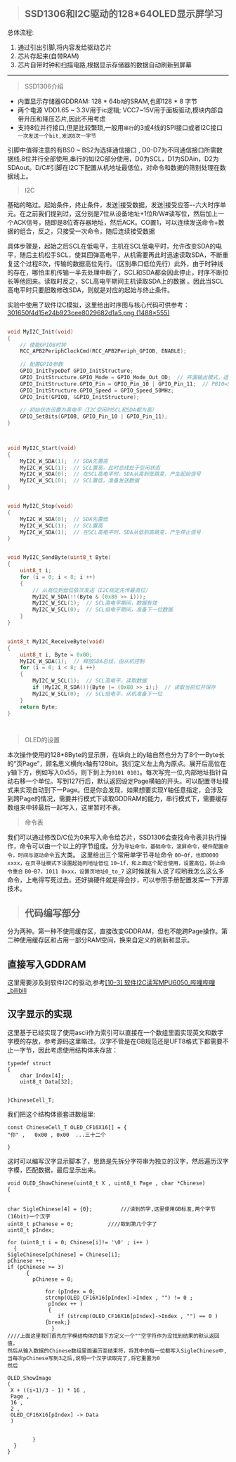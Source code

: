 
>## SSD1306和I2C驱动的128*64OLED显示屏学习

 总体流程:
 1. 通过引出引脚,将内容发给驱动芯片
 2. 芯片存起来(自带RAM)
 3. 芯片自带时钟和扫描电路,根据显示存储器的数据自动刷新到屏幕

---
> SSD1306介绍
- 内置显示存储器GDDRAM: 128 * 64bit的SRAM,也即128 * 8 字节
- 两个电源 VDD1.65 ~ 3.3V用于ic逻辑;  VCC7~15V用于面板驱动,模块内部自带升压和降压芯片,因此不用考虑
- 支持8位并行接口,但是比较繁琐,一般用``串行``的3或4线的SPI接口或者I2C接口 ``一次发送一个bit,发送8次一字节`` 

引脚中值得注意的有BS0 ~ BS2为选择通信接口 , D0-D7为不同通信接口所需数据线,8位并行全部使用,串行的如I2C部分使用，D0为SCL，D1为SDAin，D2为SDAout。D/C#引脚在I2C下配置从机地址最低位，对命令和数据的筛别处理在数据线上。

> I2C

基础的略过。起始条件，终止条件，发送|接受数据，发送|接受应答--六大时序单元。在之前我们提到过，这分别是7位从设备地址+1位R/W#读写位，然后加上一个ACK信号，随即是8位寄存器地址，然后ACK。CO置1，可以连续发送命令+数据的组合，反之，只接受一次命令，随后连续接受数据

具体步骤是，起始之后SCL在低电平，主机在SCL低电平时，允许改变SDA的电平，随后主机松手SCL，使其回弹高电平，从机需要再此时迅速读取SDA，不断重复这个过程8次，传输的数据高位先行。（区别串口低位先行）此外，由于时钟线的存在，哪怕主机传输一半去处理中断了，SCL和SDA都会因此停止，时序不断拉长等他回来。读取时反之，SCL高电平期间主机读取SDA上的数据	。因此当SCL高电平时只要胆敢修改SDA，则就是对应的起始与终止条件。

实验中使用了软件I2C模拟，这里给出时序图与核心代码可供参考：[301650f4d15e24b923cee8029682d1a5.png (1488×555)](https://i-blog.csdnimg.cn/blog_migrate/301650f4d15e24b923cee8029682d1a5.png)
```c

void MyI2C_Init(void)
{
    // 使能GPIOB时钟
    RCC_APB2PeriphClockCmd(RCC_APB2Periph_GPIOB, ENABLE);
    
    // 配置GPIO参数
    GPIO_InitTypeDef GPIO_InitStructure;
    GPIO_InitStructure.GPIO_Mode = GPIO_Mode_Out_OD;  // 开漏输出模式，适合I2C
    GPIO_InitStructure.GPIO_Pin = GPIO_Pin_10 | GPIO_Pin_11;  // PB10=SCL, PB11=SDA
    GPIO_InitStructure.GPIO_Speed = GPIO_Speed_50MHz;
    GPIO_Init(GPIOB, &GPIO_InitStructure);
    
    // 初始状态设置为高电平（I2C空闲时SCL和SDA都为高）
    GPIO_SetBits(GPIOB, GPIO_Pin_10 | GPIO_Pin_11);
}



void MyI2C_Start(void)
{
    MyI2C_W_SDA(1);  // SDA先置高
    MyI2C_W_SCL(1);  // SCL置高，此时总线处于空闲状态
    MyI2C_W_SDA(0);  // 在SCL高电平时，SDA从高到低跳变，产生起始信号
    MyI2C_W_SCL(0);  // SCL置低，准备发送数据
}


void MyI2C_Stop(void)
{
    MyI2C_W_SDA(0);  // SDA先置低
    MyI2C_W_SCL(1);  // SCL置高
    MyI2C_W_SDA(1);  // 在SCL高电平时，SDA从低到高跳变，产生停止信号
}


void MyI2C_SendByte(uint8_t Byte)
{
    uint8_t i;
    for (i = 0; i < 8; i ++)
    {
        // 从高位到低位依次发送（I2C规定先传最高位）
        MyI2C_W_SDA(!!(Byte & (0x80 >> i)));
        MyI2C_W_SCL(1);  // SCL高电平期间，数据有效
        MyI2C_W_SCL(0);  // SCL低电平期间，准备下一位数据
    }
}


uint8_t MyI2C_ReceiveByte(void)
{
    uint8_t i, Byte = 0x00;
    MyI2C_W_SDA(1);  // 释放SDA总线，由从机控制
    for (i = 0; i < 8; i ++)
    {
        MyI2C_W_SCL(1);  // SCL高电平，读取数据
        if (MyI2C_R_SDA()){Byte |= (0x80 >> i);}  // 读取当前位并保存
        MyI2C_W_SCL(0);  // SCL低电平，从机准备下一位
    }
    return Byte;
}




```

> OLED的设置
> 
本次操作使用的128*8Byte的显示屏，在纵向上的y轴自然也分为了8个一Byte长的“页Page”，顾名思义横向x轴有128bit。我们定义左上角为原点。展开后高位在y轴下方，例如写入0x55，则下到上为``0101 0101``。每次写完一位,内部地址指针自动右移一个单位。写到127行后，默认返回设定Page横轴的开头。可以配置寻址模式来实现自动到下一Page。但是你会发现，如果想要实现Y轴任意指定，会涉及到跨Page的情况，需要并行模式下读取GDDRAM的能力，串行模式下，需要缓存数组来中转最后一起写入，这里暂时不表。

>命令表

我们可以通过修改D/C位为0来写入命令给芯片，SSD1306会查找命令表并执行操作，命令可以由一个以上的字节组成。分为``寻址命令，基础命令，滚屏命令，硬件配置命令，时间与驱动命令``五大类。
这里给出三个常用单字节寻址命令
``00~0f，也即0000 xxxx，在页寻址模式下设置起始列地址低位``
``10~1f，和上面这个配合使用，设置高位，防止命令重合``
``B0~B7，1011 0xxx，设置页地址0_to_7``
这时候就有人说了哎哟我怎么这么多命令，上电得写死过去。还好搞硬件就是得会抄，可以参照手册配置发挥一下开源技术。

> ## 代码编写部分

分为两种。第一种不使用缓存区，直接改变GDDRAM，但也不能跨Page操作。第二种使用缓存区和占用一部分RAM空间，换来自定义的刷新和显示。

## 直接写入GDDRAM

这里需要涉及到软件I2C的驱动,参考[[10-3] 软件I2C读写MPU6050_哔哩哔哩_bilibili](https://www.bilibili.com/video/BV1th411z7sn?spm_id_from=333.788.videopod.episodes&vd_source=740e28c14abb598f1fe8be2d12484cbb&p=33)

## 汉字显示的实现

这里基于已经实现了使用ascii作为索引可以直接在一个数组里面实现英文和数字字模的存放，参考源码这里略过。汉字不管是在GB规范还是UFT8格式下都需要不止一字节，因此考虑使用结构体来存放：
```
typedef struct
{
	char Index[4];
	uint8_t Data[32];


}ChineseCell_T;
```
我们把这个结构体嵌套进数组里:
```
const ChineseCell_T OLED_CF16X16[] = {
"你"	,	0x00 , 0x00  ...三十二个

}
```
这时可以编写汉字显示脚本了，思路是先拆分字符串为独立的汉字，然后遍历汉字字模，匹配数据，最后显示出来。
```
void OLED_ShowChinese(uint8_t X , uint8_t Page , char *Chinese)
{


char SigleChinese[4] = {0};			///读到的字,这里使用GB标准,两个字节(16bit)一个汉字
uint8_t pChanese = 0; 			////取到第几个字了
uint8_t pIndex;

for (uint8_t i = 0; Chinese[i]!= '\0' ; i++ )
  {
SigleChinese[pChinese] = Chinese[i];
pChinese ++;
if (pChinese >= 3)
	  { 
		pChinese = 0;
		
			for (pIndex = 0; 
			strcmp(OLED_CF16X16[pIndex]->Index , "") != 0 ;
			 pIndex ++ )
			 {
				if (strcmp(OLED_CF16X16[pIndex]->Index , "") == 0 )
			{break;}
			  }
////上面这里我们首先在字模结构体的最下方定义一个""空字符作为没找到结果的默认返回值，
然后从输入数据的Chinese数组里面遍历至结束符，将其中的每一位都写入SigleChinese中,当每次pChinese写到3之后,说明一个汉字读取完了,将它重置为0
然后
		
OLED_ShowImage
(
 X + ((i+1)/3 - 1) * 16 ,
 Page , 
 16 ,
 2 ,
 OLED_CF16X16[pIndex] -> Data
 )


		}
  }
}

```
<!--stackedit_data:
eyJoaXN0b3J5IjpbLTE3NTUzNTUzNTUsLTg4ODQ2MTI2MywxMT
YxNjY0ODUzLDI5NTY0MDM5OSwxNjEwNTYxNzE5LC02NzMwMzAz
OTEsLTE0NTAyODU0NjcsMjI3MDQ0NTQ3LDY2MTkwODI0MCwyMD
kxMDAyOTY4XX0=
-->
